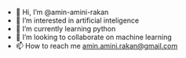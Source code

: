 - 👋 Hi, I’m @amin-amini-rakan
- 👀 I’m interested in artificial inteligence
- 🌱 I’m currently learning python
- 💞️ I’m looking to collaborate on machine learning
- 📫 How to reach me amin.amini.rakan@gmail.com

<!---
amin-amini-rakan/amin-amini-rakan is a ✨ special ✨ repository because its `README.md` (this file) appears on your GitHub profile.
You can click the Preview link to take a look at your changes.
--->
